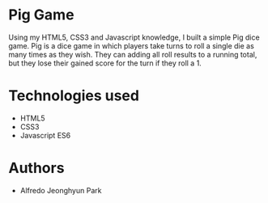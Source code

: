 # Pig Game
Using my HTML5, CSS3 and Javascript knowledge, I built a simple Pig dice game.
Pig is a dice game in which players take turns to roll a single die as many times as they wish. They can adding all roll results to a running total, but they lose their gained score for the turn if they roll a 1. 

# Technologies used
- HTML5
- CSS3
- Javascript ES6

# Authors
- Alfredo Jeonghyun Park

